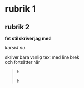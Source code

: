 # rubrik 1

## rubrik 2

**fet stil skriver jag med**

*kursivt nu*

skriver bara vanlig text med line brek  
och fortsätter här

> h
>
> h


